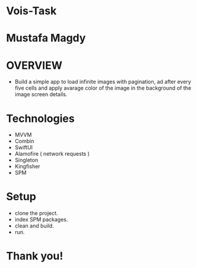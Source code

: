 # Vois-Task

# Mustafa Magdy
# OVERVIEW
  - Build a simple app to load infinite images with pagination, ad after every five cells and apply avarage color of the image in the background of the image screen details.
  
# Technologies
  - MVVM
  - Combin
  - SwiftUI
  - Alamofire ( network requests )
  - Singleton
  - Kingfisher
  - SPM
  
 # Setup
  - clone the project.
  - index SPM packages.
  - clean and build.
  - run.
  
  
  # Thank you!
